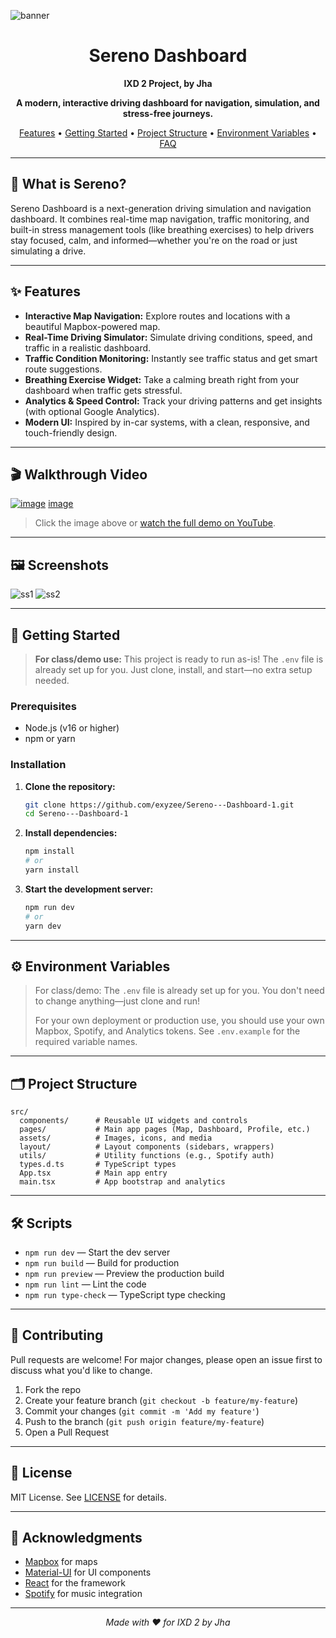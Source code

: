 ![banner](https://github.com/user-attachments/assets/5822a8a7-b3b8-43a3-8d7a-c6484d960067)


<h1 align="center">Sereno Dashboard</h1>
<p align="center"><b>IXD 2 Project, by Jha</b></p>
<p align="center">
  <b>A modern, interactive driving dashboard for navigation, simulation, and stress-free journeys.</b>
</p>
<p align="center">
  <a href="#features">Features</a> •
  <a href="#getting-started">Getting Started</a> •
  <a href="#project-structure">Project Structure</a> •
  <a href="#environment-variables">Environment Variables</a> •
  <a href="#faq">FAQ</a>
</p>

---

## 🚗 What is Sereno?

Sereno Dashboard is a next-generation driving simulation and navigation dashboard. It combines real-time map navigation, traffic monitoring, and built-in stress management tools (like breathing exercises) to help drivers stay focused, calm, and informed—whether you're on the road or just simulating a drive.

---

## ✨ Features

- **Interactive Map Navigation:** Explore routes and locations with a beautiful Mapbox-powered map.
- **Real-Time Driving Simulator:** Simulate driving conditions, speed, and traffic in a realistic dashboard.
- **Traffic Condition Monitoring:** Instantly see traffic status and get smart route suggestions.
- **Breathing Exercise Widget:** Take a calming breath right from your dashboard when traffic gets stressful.
- **Analytics & Speed Control:** Track your driving patterns and get insights (with optional Google Analytics).
- **Modern UI:** Inspired by in-car systems, with a clean, responsive, and touch-friendly design.

---


## 🎬 Walkthrough Video

[![image](https://github.com/user-attachments/assets/813100bf-6123-492a-a9a3-1bfab01be9e3)](https://youtu.be/2hE6alU5OPY)
[image](https://github.com/user-attachments/assets/8b6f2086-a722-4d9a-a9df-0927b7edd558)

> Click the image above or [watch the full demo on YouTube](https://youtu.be/2hE6alU5OPY).
---

## 🖼️ Screenshots

![ss1](https://github.com/user-attachments/assets/35582f4c-d7a1-49bb-9c7d-bd223a9c9edd)
![ss2](https://github.com/user-attachments/assets/183ed775-5450-4547-8c6c-2ba952d967f5)


---

## 🚀 Getting Started

> **For class/demo use:**
> This project is ready to run as-is! The `.env` file is already set up for you. Just clone, install, and start—no extra setup needed.

### Prerequisites

- Node.js (v16 or higher)
- npm or yarn

### Installation

1. **Clone the repository:**
   ```bash
   git clone https://github.com/exyzee/Sereno---Dashboard-1.git
   cd Sereno---Dashboard-1
   ```

2. **Install dependencies:**
   ```bash
   npm install
   # or
   yarn install
   ```

3. **Start the development server:**
   ```bash
   npm run dev
   # or
   yarn dev
   ```

---

## ⚙️ Environment Variables

> For class/demo:
> The `.env` file is already set up for you. You don't need to change anything—just clone and run!
>
> For your own deployment or production use, you should use your own Mapbox, Spotify, and Analytics tokens. See `.env.example` for the required variable names.

---

## 🗂 Project Structure

```
src/
  components/      # Reusable UI widgets and controls
  pages/           # Main app pages (Map, Dashboard, Profile, etc.)
  assets/          # Images, icons, and media
  layout/          # Layout components (sidebars, wrappers)
  utils/           # Utility functions (e.g., Spotify auth)
  types.d.ts       # TypeScript types
  App.tsx          # Main app entry
  main.tsx         # App bootstrap and analytics
```

---

## 🛠️ Scripts

- `npm run dev` — Start the dev server
- `npm run build` — Build for production
- `npm run preview` — Preview the production build
- `npm run lint` — Lint the code
- `npm run type-check` — TypeScript type checking

---

## 🤝 Contributing

Pull requests are welcome! For major changes, please open an issue first to discuss what you'd like to change.

1. Fork the repo
2. Create your feature branch (`git checkout -b feature/my-feature`)
3. Commit your changes (`git commit -m 'Add my feature'`)
4. Push to the branch (`git push origin feature/my-feature`)
5. Open a Pull Request

---

## 📄 License

MIT License. See [LICENSE](LICENSE) for details.

---

## 🙏 Acknowledgments

- [Mapbox](https://www.mapbox.com/) for maps
- [Material-UI](https://mui.com/) for UI components
- [React](https://react.dev/) for the framework
- [Spotify](https://developer.spotify.com/) for music integration

---

<p align="center"><i>Made with ❤️ for IXD 2 by Jha</i></p> 

